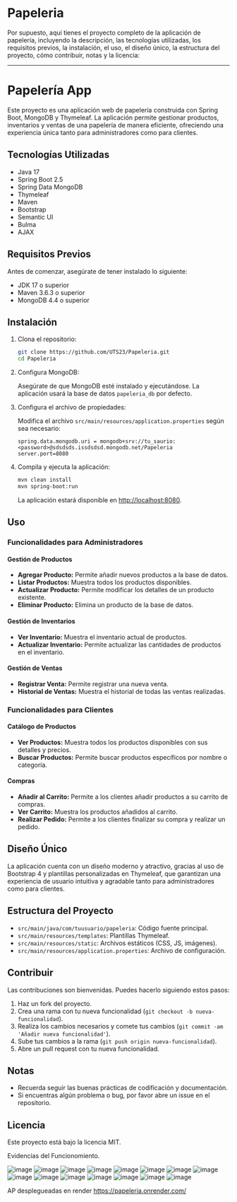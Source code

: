 # Papeleria
Por supuesto, aquí tienes el proyecto completo de la aplicación de papelería, incluyendo la descripción, las tecnologías utilizadas, los requisitos previos, la instalación, el uso, el diseño único, la estructura del proyecto, cómo contribuir, notas y la licencia:

---

# Papelería App

Este proyecto es una aplicación web de papelería construida con Spring Boot, MongoDB y Thymeleaf. La aplicación permite gestionar productos, inventarios y ventas de una papelería de manera eficiente, ofreciendo una experiencia única tanto para administradores como para clientes.

## Tecnologías Utilizadas

- Java 17
- Spring Boot 2.5
- Spring Data MongoDB
- Thymeleaf
- Maven
- Bootstrap 
- Semantic UI
- Bulma
- AJAX

## Requisitos Previos

Antes de comenzar, asegúrate de tener instalado lo siguiente:

- JDK 17 o superior
- Maven 3.6.3 o superior
- MongoDB 4.4 o superior

## Instalación

1. Clona el repositorio:

    ```bash
    git clone https://github.com/UTS23/Papeleria.git
    cd Papeleria
    ```

2. Configura MongoDB:

    Asegúrate de que MongoDB esté instalado y ejecutándose. La aplicación usará la base de datos `papeleria_db` por defecto.

3. Configura el archivo de propiedades:

    Modifica el archivo `src/main/resources/application.properties` según sea necesario:

    ```properties
   spring.data.mongodb.uri = mongodb+srv://tu_saurio:<password>@sdsdsds.issdsdsd.mongodb.net/Papeleria
    server.port=8080
    ```

4. Compila y ejecuta la aplicación:

    ```bash
    mvn clean install
    mvn spring-boot:run
    ```

    La aplicación estará disponible en [http://localhost:8080](http://localhost:8080).

## Uso

### Funcionalidades para Administradores

#### Gestión de Productos

- **Agregar Producto:** Permite añadir nuevos productos a la base de datos.
- **Listar Productos:** Muestra todos los productos disponibles.
- **Actualizar Producto:** Permite modificar los detalles de un producto existente.
- **Eliminar Producto:** Elimina un producto de la base de datos.

#### Gestión de Inventarios

- **Ver Inventario:** Muestra el inventario actual de productos.
- **Actualizar Inventario:** Permite actualizar las cantidades de productos en el inventario.

#### Gestión de Ventas

- **Registrar Venta:** Permite registrar una nueva venta.
- **Historial de Ventas:** Muestra el historial de todas las ventas realizadas.

### Funcionalidades para Clientes

#### Catálogo de Productos

- **Ver Productos:** Muestra todos los productos disponibles con sus detalles y precios.
- **Buscar Productos:** Permite buscar productos específicos por nombre o categoría.

#### Compras

- **Añadir al Carrito:** Permite a los clientes añadir productos a su carrito de compras.
- **Ver Carrito:** Muestra los productos añadidos al carrito.
- **Realizar Pedido:** Permite a los clientes finalizar su compra y realizar un pedido.

## Diseño Único

La aplicación cuenta con un diseño moderno y atractivo, gracias al uso de Bootstrap 4 y plantillas personalizadas en Thymeleaf, que garantizan una experiencia de usuario intuitiva y agradable tanto para administradores como para clientes.

## Estructura del Proyecto

- `src/main/java/com/tuusuario/papeleria`: Código fuente principal.
- `src/main/resources/templates`: Plantillas Thymeleaf.
- `src/main/resources/static`: Archivos estáticos (CSS, JS, imágenes).
- `src/main/resources/application.properties`: Archivo de configuración.

## Contribuir

Las contribuciones son bienvenidas. Puedes hacerlo siguiendo estos pasos:

1. Haz un fork del proyecto.
2. Crea una rama con tu nueva funcionalidad (`git checkout -b nueva-funcionalidad`).
3. Realiza los cambios necesarios y comete tus cambios (`git commit -am 'Añadir nueva funcionalidad'`).
4. Sube tus cambios a la rama (`git push origin nueva-funcionalidad`).
5. Abre un pull request con tu nueva funcionalidad.

## Notas

- Recuerda seguir las buenas prácticas de codificación y documentación.
- Si encuentras algún problema o bug, por favor abre un issue en el repositorio.

## Licencia

Este proyecto está bajo la licencia MIT.

Evidencias del Funcionomiento.

![image](https://github.com/UTS23/Papeleria/assets/112002842/bf47de45-2776-4120-8450-a26a83542f78)
![image](https://github.com/UTS23/Papeleria/assets/112002842/4805fe1c-ffb0-4304-b80d-cc6dea9bb2a9)
![image](https://github.com/UTS23/Papeleria/assets/112002842/8eb85ecd-0036-4e71-9220-776277649156)
![image](https://github.com/UTS23/Papeleria/assets/112002842/3246e65d-95cd-4203-aa43-9224a8f08aa6)
![image](https://github.com/UTS23/Papeleria/assets/112002842/ad8859aa-9ed8-4209-848c-5d571a8335f7)
![image](https://github.com/UTS23/Papeleria/assets/112002842/4fe5265c-beaa-442c-a97b-613ab3c2ce7f)
![image](https://github.com/UTS23/Papeleria/assets/112002842/3c74e196-3e1f-49d8-bd04-eebf424f1af6)
![image](https://github.com/UTS23/Papeleria/assets/112002842/eec68264-0340-43a2-8361-33cc9ae27f55)
![image](https://github.com/UTS23/Papeleria/assets/112002842/fc8ea004-7e81-4661-b1ac-f06f947cf629)
![image](https://github.com/UTS23/Papeleria/assets/112002842/8f18857b-5c04-4505-aac7-e54633402e80)
![image](https://github.com/UTS23/Papeleria/assets/112002842/acd3a1be-92d4-44a4-a245-c978166c58b2)
![image](https://github.com/UTS23/Papeleria/assets/112002842/235ad6ca-b6dc-47cc-a56a-946840953845)
![image](https://github.com/UTS23/Papeleria/assets/112002842/da93e129-ebba-4b01-8277-c4fa989bb620)
![image](https://github.com/UTS23/Papeleria/assets/112002842/db9ce8e9-0dd7-428f-a6bb-62c080d6ee59)
![image](https://github.com/UTS23/Papeleria/assets/112002842/6473619a-e5b4-4187-b00b-c0ae740e8f90)

AP desplegueadas en render
https://papeleria.onrender.com/ 







